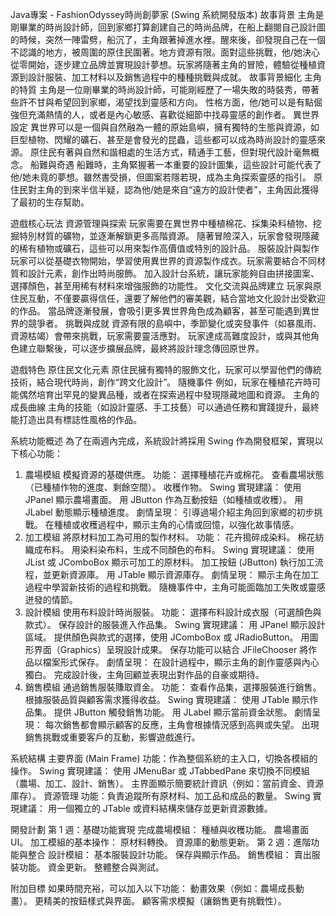 Java專案 - FashionOdyssey時尚創夢家 (Swing 系統開發版本)
故事背景
主角是剛畢業的時尚設計師，回到家鄉打算創建自己的時尚品牌，在船上翻閱自己設計圖的時候，突然一陣雷劈，船沉了，主角跟著掉進水裡。醒來後，卻發現自己在一個不認識的地方，被周圍的原住民圍著。地方資源有限。面對這些挑戰，他/她決心從零開始，逐步建立品牌並實現設計夢想。玩家將隨著主角的冒險，體驗從種植資源到設計服裝、加工材料以及銷售過程中的種種挑戰與成就。
故事背景細化
主角的特質
主角是一位剛畢業的時尚設計師，可能剛經歷了一場失敗的時裝秀，帶著些許不甘與希望回到家鄉，渴望找到靈感和方向。
性格方面，他/她可以是有點倔強但充滿熱情的人，或者是內心敏感、喜歡從細節中找尋靈感的創作者。
異世界設定
異世界可以是一個與自然融為一體的原始島嶼，擁有獨特的生態與資源，如巨型植物、閃耀的礦石、甚至是會發光的昆蟲，這些都可以成為時尚設計的靈感來源。
原住民有著與自然和諧相處的生活方式，精通手工藝，但對現代設計毫無概念。
船難與奇遇
船難時，主角緊握著一本重要的設計圖集，這些設計可能代表了他/她未竟的夢想。雖然書受損，但圖案若隱若現，成為主角探索靈感的指引。
原住民對主角的到來半信半疑，認為他/她是來自“遠方的設計使者”，主角因此獲得了最初的生存幫助。

遊戲核心玩法
資源管理與探索
玩家需要在異世界中種植棉花、採集染料植物、挖掘特別材質的礦物，並逐漸解鎖更多高階資源。
隨著冒險深入，玩家會發現隱藏的稀有植物或礦石，這些可以用來製作高價值或特別的設計品。
服裝設計與製作
玩家可以從基礎衣物開始，學習使用異世界的資源製作成衣。玩家需要結合不同材質和設計元素，創作出時尚服飾。
加入設計台系統，讓玩家能夠自由拼接圖案、選擇顏色，甚至用稀有材料來增強服飾的功能性。
文化交流與品牌建立
玩家與原住民互動，不僅要贏得信任，還要了解他們的審美觀，結合當地文化設計出受歡迎的作品。
當品牌逐漸發展，會吸引更多異世界角色成為顧客，甚至可能遇到異世界的競爭者。
挑戰與成就
資源有限的島嶼中，季節變化或突發事件（如暴風雨、資源枯竭）會帶來挑戰，玩家需要靈活應對。
玩家達成高難度設計，或與其他角色建立聯繫後，可以逐步擴展品牌，最終將設計理念傳回原世界。

遊戲特色
原住民文化元素
原住民擁有獨特的服飾文化，玩家可以學習他們的傳統技術，結合現代時尚，創作“跨文化設計”。
隨機事件
例如，玩家在種植花卉時可能偶然培育出罕見的變異品種，或者在探索過程中發現隱藏地圖和資源。
主角的成長曲線
主角的技能（如設計靈感、手工技藝）可以通過任務和實踐提升，最終能打造出具有標誌性風格的作品。


系統功能概述
為了在兩週內完成，系統設計將採用 Swing 作為開發框架，實現以下核心功能：
1. 農場模組
模擬資源的基礎供應。
功能：
選擇種植花卉或棉花。
查看農場狀態（已種植作物的進度、剩餘空間）。
收穫作物。
Swing 實現建議：
使用 JPanel 顯示農場畫面。
用 JButton 作為互動按鈕（如種植或收穫）。
用 JLabel 動態顯示種植進度。
劇情呈現：
引導過場介紹主角回到家鄉的初步挑戰。
在種植或收穫過程中，顯示主角的心情或回憶，以強化故事情感。
2. 加工模組
將原材料加工為可用的製作材料。
功能：
花卉搗碎成染料。
棉花紡織成布料。
用染料染布料，生成不同顏色的布料。
Swing 實現建議：
使用 JList 或 JComboBox 顯示可加工的原材料。
加工按鈕 (JButton) 執行加工流程，並更新資源庫。
用 JTable 顯示資源庫存。
劇情呈現：
顯示主角在加工過程中學習新技術的過程和挑戰。
隨機事件中，主角可能面臨加工失敗或靈感迸發的情節。
3. 設計模組
使用布料設計時尚服裝。
功能：
選擇布料設計成衣服（可選顏色與款式）。
保存設計的服裝進入作品集。
Swing 實現建議：
用 JPanel 顯示設計區域。
提供顏色與款式的選擇，使用 JComboBox 或 JRadioButton。
用圖形界面（Graphics）呈現設計成果。
保存功能可以結合 JFileChooser 將作品以檔案形式保存。
劇情呈現：
在設計過程中，顯示主角的創作靈感與內心獨白。
完成設計後，主角回顧並表現出對作品的自豪或期待。
4. 銷售模組
通過銷售服裝賺取資金。
功能：
查看作品集，選擇服裝進行銷售。
根據服裝品質與顧客需求獲得收益。
Swing 實現建議：
使用 JTable 顯示作品集。
提供 JButton 觸發銷售功能。
用 JLabel 顯示當前資金狀態。
劇情呈現：
每次銷售都會顯示顧客的反應，主角會根據情況感到高興或失望。
出現銷售挑戰或重要客戶的互動，影響遊戲進行。

系統結構
主要界面 (Main Frame)
功能：作為整個系統的主入口，切換各模組的操作。
Swing 實現建議：
使用 JMenuBar 或 JTabbedPane 來切換不同模組（農場、加工、設計、銷售）。
主界面顯示簡要統計資訊（例如：當前資金、資源庫存）。
資源管理
功能：負責追蹤所有原材料、加工品和成品的數量。
Swing 實現建議：
用一個獨立的 JTable 或資料結構來儲存並更新資源數據。

開發計劃
第 1 週：基礎功能實現
完成農場模組：
種植與收穫功能。
農場畫面 UI。
加工模組的基本操作：
原材料轉換。
資源庫的動態更新。
第 2 週：進階功能與整合
設計模組：
基本服裝設計功能。
保存與顯示作品。
銷售模組：
賣出服裝功能。
資金更新。
整體整合與測試。

附加目標
如果時間充裕，可以加入以下功能：
動畫效果（例如：農場成長動畫）。
更精美的按鈕樣式與界面。
顧客需求模擬（讓銷售更有挑戰性）。
